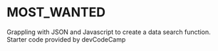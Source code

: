 # MOST_WANTED

Grappling with JSON and Javascript to create a data search function. Starter code provided by devCodeCamp